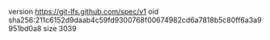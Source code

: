 version https://git-lfs.github.com/spec/v1
oid sha256:211c6152d9daab4c59fd9300768f00674982cd6a7818b5c80ff6a3a9951bd0a8
size 3039
